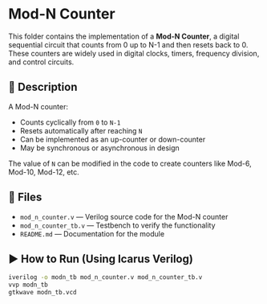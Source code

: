 # Mod-N Counter

This folder contains the implementation of a **Mod-N Counter**, a digital sequential circuit that counts from 0 up to N-1 and then resets back to 0. These counters are widely used in digital clocks, timers, frequency division, and control circuits.

## 📄 Description

A Mod-N counter:
- Counts cyclically from `0` to `N-1`
- Resets automatically after reaching `N`
- Can be implemented as an up-counter or down-counter
- May be synchronous or asynchronous in design

The value of `N` can be modified in the code to create counters like Mod-6, Mod-10, Mod-12, etc.

## 📁 Files

- `mod_n_counter.v` — Verilog source code for the Mod-N counter
- `mod_n_counter_tb.v` — Testbench to verify the functionality
- `README.md` — Documentation for the module

## ▶️ How to Run (Using Icarus Verilog)

```bash
iverilog -o modn_tb mod_n_counter.v mod_n_counter_tb.v
vvp modn_tb
gtkwave modn_tb.vcd
